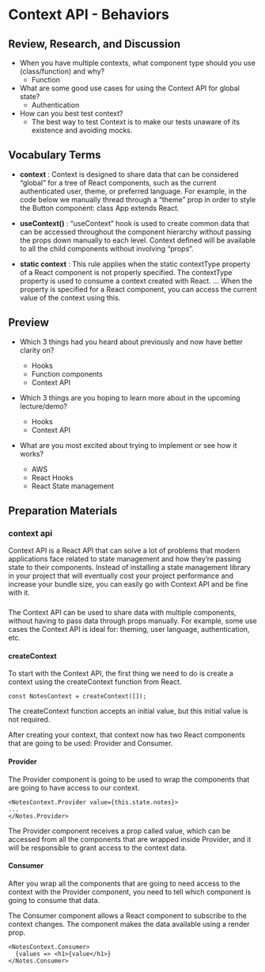 # Context API - Behaviors

## Review, Research, and Discussion
* When you have multiple contexts, what component type should you use (class/function) and why?
   - Function
* What are some good use cases for using the Context API for global state?
   - Authentication 
* How can you best test context?
   - The best way to test Context is to make our tests unaware of its existence and avoiding mocks. 

## Vocabulary Terms
* **context** : Context is designed to share data that can be considered “global” for a tree of React components, such as the current authenticated user, theme, or preferred language. For example, in the code below we manually thread through a “theme” prop in order to style the Button component: class App extends React.

* **useContext()** : “useContext” hook is used to create common data that can be accessed throughout the component hierarchy without passing the props down manually to each level. Context defined will be available to all the child components without involving “props”.

* **static context** : This rule applies when the static contextType property of a React component is not properly specified. The contextType property is used to consume a context created with React. ... When the property is specified for a React component, you can access the current value of the context using this.




## Preview
- Which 3 things had you heard about previously and now have better clarity on?
  - Hooks 
  - Function components
  - Context API

- Which 3 things are you hoping to learn more about in the upcoming lecture/demo?
   - Hooks 
   - Context API

- What are you most excited about trying to implement or see how it works?
  - AWS
  - React Hooks
  - React State management


## Preparation Materials
### context api
Context API is a React API that can solve a lot of problems that modern applications face related to state management and how they’re passing state to their components. Instead of installing a state management library in your project that will eventually cost your project performance and increase your bundle size, you can easily go with Context API and be fine with it.

###
The Context API can be used to share data with multiple components, without having to pass data through props manually. For example, some use cases the Context API is ideal for: theming, user language, authentication, etc.

#### createContext
To start with the Context API, the first thing we need to do is create a context using the createContext function from React.
```
const NotesContext = createContext([]);
```
The createContext function accepts an initial value, but this initial value is not required.

After creating your context, that context now has two React components that are going to be used: Provider and Consumer.

#### Provider
The Provider component is going to be used to wrap the components that are going to have access to our context.

```
<NotesContext.Provider value={this.state.notes}>
...
</Notes.Provider>
```

The Provider component receives a prop called value, which can be accessed from all the components that are wrapped inside Provider, and it will be responsible to grant access to the context data.

#### Consumer
After you wrap all the components that are going to need access to the context with the Provider component, you need to tell which component is going to consume that data.

The Consumer component allows a React component to subscribe to the context changes. The component makes the data available using a render prop.
```
<NotesContext.Consumer>
  {values => <h1>{value</h1>}
</Notes.Consumer>
```